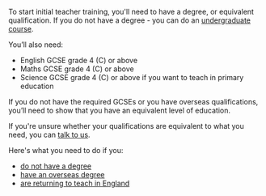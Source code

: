 To start initial teacher training, you'll need to have a degree, or equivalent qualification. If you do not have a degree - you can do an [undergraduate course](/ways-to-train).

You’ll also need:

* English GCSE grade 4 (C) or above
* Maths GCSE grade 4 (C) or above
* Science GCSE grade 4 (C) or above if you want to teach in primary education

If you do not have the required GCSEs or you have overseas qualifications, you’ll need to show that you have an equivalent level of education.

If you're unsure whether your qualifications are equivalent to what you need, you can [talk to us](#talk-to-us).

Here's what you need to do if you:

* [do not have a degree](/guidance/become-a-teacher-in-england#if-you-do-not-have-a-degree)
* [have an overseas degree](/international-candidates)
* [are returning to teach in England](/returning-to-teaching)
